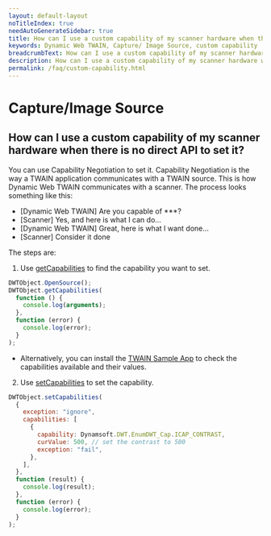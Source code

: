 ```yaml
---
layout: default-layout
noTitleIndex: true
needAutoGenerateSidebar: true
title: How can I use a custom capability of my scanner hardware when there is no direct API to set it?
keywords: Dynamic Web TWAIN, Capture/ Image Source, custom capability
breadcrumbText: How can I use a custom capability of my scanner hardware when there is no direct API to set it?
description: How can I use a custom capability of my scanner hardware when there is no direct API to set it?
permalink: /faq/custom-capability.html
---
```


# Capture/Image Source

## How can I use a custom capability of my scanner hardware when there is no direct API to set it?

You can use Capability Negotiation to set it. Capability Negotiation is the way a TWAIN application communicates with a TWAIN source. This is how Dynamic Web TWAIN communicates with a scanner. The process looks something like this:

- [Dynamic Web TWAIN] Are you capable of \*\*\*?
- [Scanner] Yes, and here is what I can do…
- [Dynamic Web TWAIN] Great, here is what I want done…
- [Scanner] Consider it done

The steps are:

1. Use <a href="{{site.info}}api/WebTwain_Acquire.html#getcapabilities" target="_blank">getCapabilities</a> to find the capability you want to set.

```javascript
DWTObject.OpenSource();
DWTObject.getCapabilities(
  function () {
    console.log(arguments);
  },
  function (error) {
    console.log(error);
  }
);
```

- Alternatively, you can install the [TWAIN Sample App](http://www.dynamsoft.com/download/support/twainapp.win32.installer.msi) to check the capabilities available and their values.

2. Use <a href="{{site.info}}api/WebTwain_Acquire.html#setcapabilities" target="_blank">setCapabilities</a> to set the capability.

```javascript
DWTObject.setCapabilities(
  {
    exception: "ignore",
    capabilities: [
      {
        capability: Dynamsoft.DWT.EnumDWT_Cap.ICAP_CONTRAST,
        curValue: 500, // set the contrast to 500
        exception: "fail",
      },
    ],
  },
  function (result) {
    console.log(result);
  },
  function (error) {
    console.log(error);
  }
);
```
